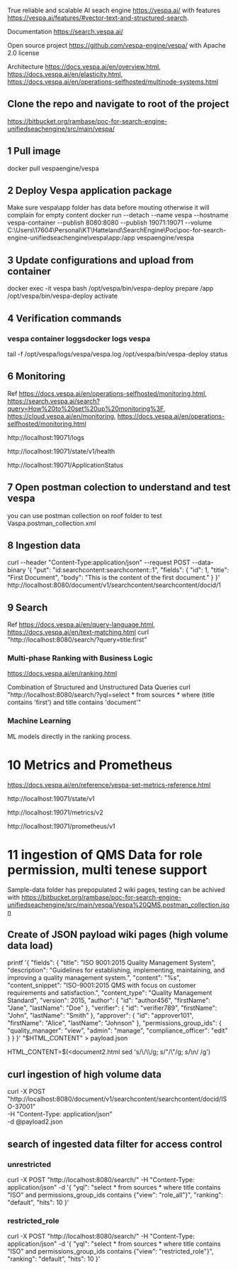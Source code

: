 True  reliable and scalable AI seach engine https://vespa.ai/ with features https://vespa.ai/features/#vector-text-and-structured-search. 

Documentation https://search.vespa.ai/

Open source project https://github.com/vespa-engine/vespa/ with Apache 2.0 license

Architecture https://docs.vespa.ai/en/overview.html, https://docs.vespa.ai/en/elasticity.html, https://docs.vespa.ai/en/operations-selfhosted/multinode-systems.html

## Clone the repo and navigate to root of the project

https://bitbucket.org/rambase/poc-for-search-engine-unifiedseachengine/src/main/vespa/

## 1 Pull image

docker pull vespaengine/vespa

## 2 Deploy Vespa application package

Make sure vespa\app folder has data before mouting otherwise it will complain for empty content
docker run --detach --name vespa --hostname vespa-container --publish 8080:8080 --publish 19071:19071 --volume C:\Users\17604\Personal\KT\Hatteland\SearchEngine\Poc\poc-for-search-engine-unifiedseachengine\vespa\app:/app vespaengine/vespa

## 3 Update configurations and upload from container

docker exec -it vespa bash
/opt/vespa/bin/vespa-deploy prepare /app
/opt/vespa/bin/vespa-deploy activate

## 4 Verification commands

### vespa container loggsdocker logs vespa

tail -f /opt/vespa/logs/vespa/vespa.log
/opt/vespa/bin/vespa-deploy status

## 6 Monitoring

Ref https://docs.vespa.ai/en/operations-selfhosted/monitoring.html, https://search.vespa.ai/search?query=How%20to%20set%20up%20monitoring%3F, https://cloud.vespa.ai/en/monitoring, https://docs.vespa.ai/en/operations-selfhosted/monitoring.html

http://localhost:19071/logs

http://localhost:19071/state/v1/health

http://localhost:19071/ApplicationStatus

## 7 Open postman colection to understand and test vespa

you can use postman collection on roof folder to test Vaspa.postman_collection.xml

## 8 Ingestion data

curl --header "Content-Type:application/json" --request POST --data-binary '{
  "put": "id:searchcontent:searchcontent::1",
  "fields": {
    "id": 1,
    "title": "First Document",
    "body": "This is the content of the first document."
  }
}' http://localhost:8080/document/v1/searchcontent/searchcontent/docid/1

## 9 Search

Ref https://docs.vespa.ai/en/query-language.html, https://docs.vespa.ai/en/text-matching.html
curl "http://localhost:8080/search/?query=title:first"

### Multi-phase Ranking with Business Logic

https://docs.vespa.ai/en/ranking.html

Combination of Structured and Unstructured Data Queries
curl "http://localhost:8080/search/?yql=select * from sources * where (title contains 'first') and title contains 'document'"

### Machine Learning

ML models directly in the ranking process.

# 10 Metrics and Prometheus

https://docs.vespa.ai/en/reference/vespa-set-metrics-reference.html

http://localhost:19071/state/v1

http://localhost:19071/metrics/v2

http://localhost:19071/prometheus/v1

# 11 ingestion of QMS Data for role permission, multi tenese support

Sample-data folder has prepopulated 2 wiki pages, testing can be achived with https://bitbucket.org/rambase/poc-for-search-engine-unifiedseachengine/src/main/vespa/Vespa%20QMS.postman_collection.json

## Create of JSON payload wiki pages (high volume data load)

printf '{
  "fields": {
    "title": "ISO 9001:2015 Quality Management System",
    "description": "Guidelines for establishing, implementing, maintaining, and improving a quality management system.",
    "content": "%s",
    "content_snippet": "ISO-9001:2015 QMS with focus on customer requirements and satisfaction.",
    "content_type": "Quality Management Standard",
    "version": 2015,
    "author": {
      "id": "author456",
      "firstName": "Jane",
      "lastName": "Doe"
    },
    "verifier": {
      "id": "verifier789",
      "firstName": "John",
      "lastName": "Smith"
    },
    "approver": {
      "id": "approver101",
      "firstName": "Alice",
      "lastName": "Johnson"
    },
    "permissions_group_ids": {
      "quality_manager": "view",
      "admin": "manage",
      "compliance_officer": "edit"
    }
  }
}' "$HTML_CONTENT" > payload.json

HTML_CONTENT=$(<document2.html sed 's/\\/\\\\/g; s/"/\\"/g; s/\n/ /g')

## curl ingestion of high volume data

curl -X POST "http://localhost:8080/document/v1/searchcontent/searchcontent/docid/ISO-37001" \
-H "Content-Type: application/json" \
-d @payload2.json

## search of ingested data filter for access control

### unrestricted

curl -X POST "http://localhost:8080/search/" -H "Content-Type: application/json" -d '{
  "yql": "select * from sources * where title contains \"ISO\" and permissions_group_ids contains {\"view\": \"role_all\"}",
  "ranking": "default",
  "hits": 10
}'

### restricted_role

curl -X POST "http://localhost:8080/search/" -H "Content-Type: application/json" -d '{
  "yql": "select * from sources * where title contains \"ISO\" and permissions_group_ids contains {\"view\": \"restricted_role\"}",
  "ranking": "default",
  "hits": 10
}'